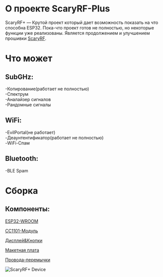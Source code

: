 # О проекте ScaryRF-Plus
ScaryRF+ — Крутой проект который дает возможность показать на что способна ESP32. Пока-что проект готов не полностью, но некоторые функции уже реализованы. Является продолжением и улучшением прошивки [ScaryRF](https://github.com/FernandoHansen666/ScaryRF-315-433mhz).
# Что может
## SubGHz:
-Копирование(работает не полностью)                                                        
-Спектрум                                                        
-Аналайзер сигналов                                                        
-Рандомные сигналы                                                        
## WiFi:
-EvilPortal(не работает)                                                        
-Деаунтентификатор(работает не полностью)                                                        
-WiFi-Спам                                                        
## Bluetooth:
-BLE Spam                                                        



# Сборка
## Компоненты:
[ESP32-WROOM](https://aliexpress.ru/item/1005004605399313.html)
                                                        
[CC1101-Модуль](https://aliexpress.ru/item/1005008544032996.html)
                                                        
[Дисплей&Кнопки](https://aliexpress.ru/item/1005006322355552.html)

[Макетная плата](https://aliexpress.ru/item/1005008466693134.html)

[Провода-перемычки](https://aliexpress.ru/item/1005007553381854.html)                                                          



![ScaryRF+ Device](https://github.com/user-attachments/assets/b9ef9adc-ac90-4940-b71d-091447080114)
